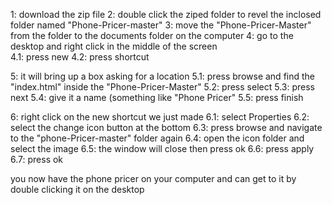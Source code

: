 1: download the zip file
2: double click the ziped folder to revel the inclosed folder named "Phone-Pricer-master"
3: move the "Phone-Pricer-Master" from the folder to the documents folder on the computer
4: go to the desktop and right click in the middle of the screen  
  4.1: press new 
  4.2: press shortcut

5: it will bring up a box asking for a location 
  5.1: press browse and find the "index.html" inside the "Phone-Pricer-Master"
  5.2: press select 
  5.3: press next
  5.4: give it a name (something like "Phone Pricer"
  5.5: press finish 

6: right click on the new shortcut we just made 
  6.1: select Properties 
  6.2: select the change icon button at the bottom 
  6.3: press browse and navigate to the "phone-Pricer-master" folder again 
  6.4: open the icon folder and select the image 
  6.5: the window will close then press ok
  6.6: press apply
  6.7: press ok 
  
 you now have the phone pricer on your computer and can get to it by double clicking it on the desktop
